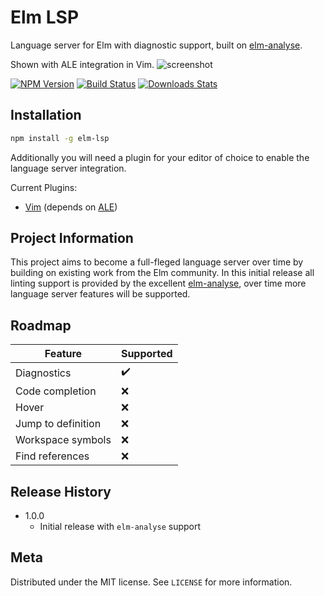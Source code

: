 # Elm LSP
Language server for Elm with diagnostic support, built on [elm-analyse](https://github.com/stil4m/elm-analyse).

Shown with ALE integration in Vim.
![screenshot](https://user-images.githubusercontent.com/1693421/54731367-46e90580-4b64-11e9-8759-69d0f881b866.png)

[![NPM Version][npm-image]][npm-url]
[![Build Status][travis-image]][travis-url]
[![Downloads Stats][npm-downloads]][npm-url]

## Installation

```sh
npm install -g elm-lsp
```

Additionally you will need a plugin for your editor of choice to enable the language server integration.

Current Plugins:
- [Vim](https://github.com/antew/vim-elm-lsp) (depends on [ALE](https://github.com/w0rp/ale))

## Project Information
This project aims to become a full-fleged language server over time by building on existing work from the Elm community.  In this initial release all linting support is provided by the excellent [elm-analyse](https://github.com/stil4m/elm-analyse), over time more language server features will be supported.

## Roadmap
|Feature|Supported|
|---|---|
|Diagnostics|✔️|
|Code completion|❌|
|Hover|❌|
|Jump to definition|❌|
|Workspace symbols|❌|
|Find references|❌|

## Release History

* 1.0.0
    * Initial release with `elm-analyse` support

## Meta

Distributed under the MIT license. See ``LICENSE`` for more information.

<!-- Markdown link & img dfn's -->
[npm-image]: https://img.shields.io/npm/v/elm-lsp.svg?style=flat-square
[npm-url]: https://npmjs.org/package/elm-lsp
[npm-downloads]: https://img.shields.io/npm/antew/elm-lsp.svg?style=flat-square
[travis-image]: https://img.shields.io/travis/antew/elm-lsp/master.svg?style=flat-square
[travis-url]: https://travis-ci.org/antew/elm-lsp